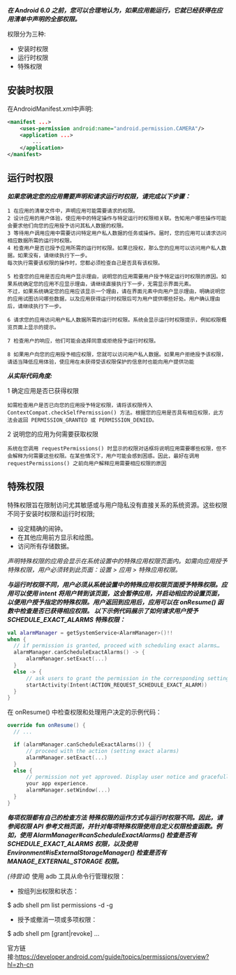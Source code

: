 ***在 Android 6.0 之前，您可以合理地认为，如果应用能运行，它就已经获得在应用清单中声明的全部权限。***


权限分为三种:
- 安装时权限
- 运行时权限
- 特殊权限

## 安装时权限
在AndroidManifest.xml中声明:
``` xml
<manifest ...>
    <uses-permission android:name="android.permission.CAMERA"/>
    <application ...>
        ...
    </application>
</manifest>
```

## 运行时权限
***如果您确定您的应用需要声明和请求运行时权限，请完成以下步骤：***
```
1 在应用的清单文件中，声明应用可能需要请求的权限。
2 设计应用的用户体验，使应用中的特定操作与特定运行时权限相关联。告知用户哪些操作可能会要求他们向您的应用授予访问其私人数据的权限。
3 等待用户调用应用中需要访问特定用户私人数据的任务或操作。届时，您的应用可以请求访问相应数据所需的运行时权限。
4 检查用户是否已授予应用所需的运行时权限。如果已授权，那么您的应用可以访问用户私人数据。如果没有，请继续执行下一步。
每次执行需要该权限的操作时，您都必须检查自己是否具有该权限。

5 检查您的应用是否应向用户显示理由，说明您的应用需要用户授予特定运行时权限的原因。如果系统确定您的应用不应显示理由，请继续直接执行下一步，无需显示界面元素。
不过，如果系统确定您的应用应该显示一个理由，请在界面元素中向用户显示理由，明确说明您的应用试图访问哪些数据，以及应用获得运行时权限后可为用户提供哪些好处。用户确认理由后，请继续执行下一步。

6 请求您的应用访问用户私人数据所需的运行时权限。系统会显示运行时权限提示，例如权限概览页面上显示的提示。

7 检查用户的响应，他们可能会选择同意或拒绝授予运行时权限。

8 如果用户向您的应用授予相应权限，您就可以访问用户私人数据。如果用户拒绝授予该权限，请适当降低应用体验，使应用在未获得受该权限保护的信息时也能向用户提供功能
````

***从实际代码角度:***

1 确定应用是否已获得权限
```
如需检查用户是否已向您的应用授予特定权限，请将该权限传入 ContextCompat.checkSelfPermission() 方法。根据您的应用是否具有相应权限，此方法会返回 PERMISSION_GRANTED 或 PERMISSION_DENIED。
```

2 说明您的应用为何需要获取权限
```
系统在您调用 requestPermissions() 时显示的权限对话框将说明应用需要哪些权限，但不会解释为何需要这些权限。在某些情况下，用户可能会感到困惑。因此，最好在调用 requestPermissions() 之前向用户解释应用需要相应权限的原因
```

## 特殊权限
特殊权限旨在限制访问尤其敏感或与用户隐私没有直接关系的系统资源。这些权限不同于安装时权限和运行时权限;
- 设定精确的闹钟。
- 在其他应用前方显示和绘图。
- 访问所有存储数据。

*声明特殊权限的应用会显示在系统设置中的特殊应用权限页面内。如需向应用授予特殊权限，用户必须转到此页面：设置 > 应用 > 特殊应用权限。*

***与运行时权限不同，用户必须从系统设置中的特殊应用权限页面授予特殊权限。应用可以使用 intent 将用户转到该页面，这会暂停应用，并启动相应的设置页面，以便用户授予指定的特殊权限。用户返回到应用后，应用可以在 onResume() 函数中检查是否已获得相应权限。
以下示例代码展示了如何请求用户授予 SCHEDULE_EXACT_ALARMS 特殊权限：***
 ```kotlin
val alarmManager = getSystemService<AlarmManager>()!!
when {
   // if permission is granted, proceed with scheduling exact alarms…
   alarmManager.canScheduleExactAlarms() -> {
       alarmManager.setExact(...)
   }
   else -> {
       // ask users to grant the permission in the corresponding settings page
       startActivity(Intent(ACTION_REQUEST_SCHEDULE_EXACT_ALARM))
   }
}

 ```
 在 onResume() 中检查权限和处理用户决定的示例代码：
 ``` kotlin
override fun onResume() {
   // ...

   if (alarmManager.canScheduleExactAlarms()) {
       // proceed with the action (setting exact alarms)
       alarmManager.setExact(...)
   }
   else {
       // permission not yet approved. Display user notice and gracefully degrade
       your app experience.
       alarmManager.setWindow(...)
   }
}
 ```

 ***每项权限都有自己的检查方法
特殊权限的运作方式与运行时权限不同。因此，请参阅权限 API 参考文档页面，并针对每项特殊权限使用自定义权限检查函数。例如，使用 AlarmManager#canScheduleExactAlarms() 检查是否有 SCHEDULE_EXACT_ALARMS 权限，以及使用 Environment#isExternalStorageManager() 检查是否有 MANAGE_EXTERNAL_STORAGE 权限。***


*(待尝试)*
使用 adb 工具从命令行管理权限：
- 按组列出权限和状态：

$ adb shell pm list permissions -d -g
- 授予或撤消一项或多项权限：

$ adb shell pm [grant|revoke] <permission-name> ...

官方链接:https://developer.android.com/guide/topics/permissions/overview?hl=zh-cn